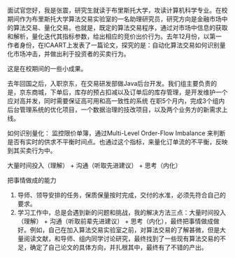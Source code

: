 面试官您好，我是张震，研究生就读于布里斯托大学，攻读计算机科学专业。在校期间作为布里斯托大学算法交易实验室的一名助理研究员，研究方向是金融市场中的算法交易、量化交易。也就是，既定的算法交易程序，通过对市场中信息的获取和解析，量化迭代其指标参数，给出相应的竞价出价行为。去年12月份，以第一作者身份，在ICAART上发表了一篇论文，探究的是：自动化算法交易如何识别量化市场冲击，并做出利于投资者的买卖行为。

这是在校期间的一些小成果。


去年回国之后，入职京东，在交易研发部做Java后台开发。我们组主要负责的是，京东商城，下单后，库存的预占扣减以及订单后的库存管理，是开发维护一个应对高并发，同时需要保证高可用和高一致性的系统
在职5个月内，完成3个组内后台管理系统的优化项目，一个数据治理的技改项目，以及两个业务方的新需求上线。

如何识别量化：
监控限价单簿，通过Multi-Level Order-Flow Imbalance 来判断是否有实时的供求不平衡时间点。也通过这个指标，来量化订单流的不平衡，反映到其买卖行为中。


大量时间投入（理解） + 沟通（听取先进建议） + 思考（内化）

把事情做成的能力

1. 导师、领导安排的任务，保质保量按时完成，交付的水准，必须先符合自己的要求。
2. 学习工作中，总是会遇到新的问题和挑战，我的解决方法三点：大量时间投入（理解） + 沟通（听取前辈先进建议） + 思考（内化），最终把事情做成做好。例如，自己在加入算法交易实验室之前，对算法交易的了解甚微，但是大量阅读文献，和导师、组内同学讨论研究，最终找到了一些现有算法交易的不足，确定了自己论文的具体方向，并扎根其中，最终有了不错的产出。